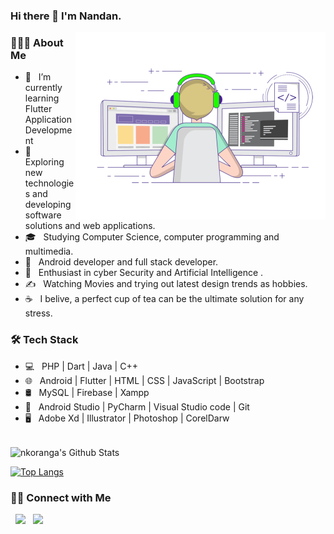 ### Hi there 👋 I'm Nandan.
<img align="right" alt="GIF" src="https://github.com/nkoranga/nkoranga/blob/main/gif3.gif" width="400"/>

<h3> 👨🏻‍💻 About Me </h3>

- 🔭 &nbsp; I’m currently learning Flutter Application Development
- 🤔 &nbsp; Exploring new technologies and developing software solutions and web applications.
- 🎓 &nbsp; Studying Computer Science, computer programming and multimedia.
- 💼 &nbsp; Android developer and full stack developer.
- 🌱 &nbsp; Enthusiast in cyber Security and Artificial Intelligence .
- ✍️ &nbsp; Watching Movies and trying out latest design trends as hobbies.
- ☕ &nbsp; I belive, a perfect cup of tea can be the ultimate solution for any stress. 

<h3>🛠 Tech Stack</h3>

- 💻 &nbsp; PHP | Dart | Java | C++  
- 🌐 &nbsp; Android | Flutter | HTML | CSS | JavaScript | Bootstrap 
- 🛢 &nbsp; MySQL | Firebase | Xampp
- 🔧 &nbsp; Android Studio | PyCharm | Visual Studio code | Git
- 🖥 &nbsp; Adobe Xd | Illustrator | Photoshop | CorelDarw

<br>

<img align="center" src="https://github-readme-stats.vercel.app/api?username=nkoranga&include_all_commits=true&count_private=true&show_icons=true&line_height=20&title_color=7A7ADB&icon_color=2234AE&text_color=D3D3D3&bg_color=0,000000,130F40" alt="nkoranga's Github Stats">

</br>

[![Top Langs](https://github-readme-stats.vercel.app/api/top-langs/?username=nkoranga&layout=compact&text_color=daf7dc&bg_color=151515)](https://github.com/nandan-singh-koranga/github-readme-stats)


<h3> 🤝🏻 Connect with Me </h3>
<p align="left">
&nbsp; <a href="https://www.linkedin.com/in/nandan-singh-koranga/" target="_blank" rel="noopener noreferrer"><img src="https://img.icons8.com/?size=256&id=xuvGCOXi8Wyg&format=png" width="50" /></a>
&nbsp; <a href="mailto:nkoranga@gmail.com" target="_blank" rel="noopener noreferrer"><img src="https://img.icons8.com/?size=512&id=P7UIlhbpWzZm&format=png"  width="50" /></a>
</p>
